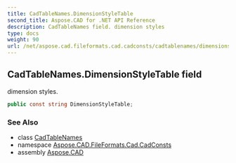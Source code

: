 ```yaml
---
title: CadTableNames.DimensionStyleTable
second_title: Aspose.CAD for .NET API Reference
description: CadTableNames field. dimension styles
type: docs
weight: 90
url: /net/aspose.cad.fileformats.cad.cadconsts/cadtablenames/dimensionstyletable/
---
```

## CadTableNames.DimensionStyleTable field

dimension styles.

```csharp
public const string DimensionStyleTable;
```

### See Also

* class [CadTableNames](../)
* namespace [Aspose.CAD.FileFormats.Cad.CadConsts](../../cadtablenames/)
* assembly [Aspose.CAD](../../../)


